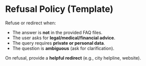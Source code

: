 
# Refusal Policy (Template)

Refuse or redirect when:
- The answer is **not** in the provided FAQ files.
- The user asks for **legal/medical/financial advice**.
- The query requires **private or personal data**.
- The question is **ambiguous** (ask for clarification).

On refusal, provide a **helpful redirect** (e.g., city helpline, website).
